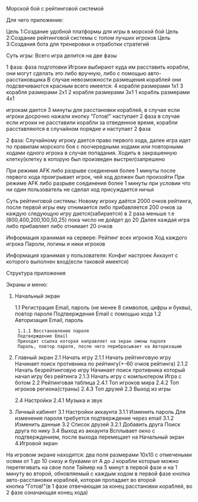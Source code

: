 Морской бой с рейтинговой системой

Для чего приложение:

Цель 1:Создание удобной платформы для игры в морской бой 
Цель 2:Создание рейтинговой системы с топом лучших игроков 
Цель 3:Создания бота для тренеровки и отработки стратегий 

Суть игры:
Всего игра делится на две фазы

1 фаза: фаза подготовки
Игроки выбирают куда им расставить корабли, они могут сделать это либо вручную, либо с помощью авто-расстановщика
В случае невозможности размещения кораблей они подсвечиваются красным
всего имеется:
	4 корабля размерами 1х1
	3 корабля размерами 2х1
	2 корабля размерами 3х1
	1 корабль размерами 4х1

игрокам дается 3 минуты для расстановки кораблей, в случае если игроки досрочно нажали кнопку "Готов!" наступает 2 фаза
в случае если игроки не расставили корабли за отведенное время, корабли расставляются в случайном порядке и наступает 2 фаза

2 фаза: Случайному игроку дается право первого хода, далее игра идет по правилам морского боя с поочередными ходами или 
повторными ходами одного игрока в случае попадания. Ходить в закрашенную клетку(клетку в которую был произведен выстрел)запрешено
 

При режиме AFK либо разрыве соединения более 1 минуты после первого хода проигрывает игрок, чей ход должен был произойти
При режиме AFK либо разрыве соединения более 1 минуты при условии что ни один пользователь не сделал ход присуждается ничья


Суть рейтинговой системы:
Новому игроку даётся 2000 очков рейтинга, после первой игры ему отнимается либо прибавляется 200 очков
за каждую следующую игру дается(забирается) в 2 раза меньше т.е (800,400,200,100,50,25) пока число не дойдет до 20
Далее каждая игра либо прибавляет либо отнимает 20 очков



Информация хранимая на сервере:
	Рейтинг всех игроков 
	Ход каждого игрока 
	Пароли, логины и ники игроков 
	
Информация хранимая у пользователя:
	Конфиг настроек 
	Аккаунт с которого выполнен вход(если таковой имеется)

Структура приложения

Экраны и меню:


1. Начальный экран

	1.1 Регистрация
		Email, пароль (не менее 8 символов, цифры и буквы), повтор пароля
		Подтверждения Email с помощью кода
	1.2 Авторизация
		Email, пароль

		1.1.1 Восстановление пароля
		Подтверждение Email
		Приходит ссылка которая направляет на экран смены пароля
		Пароль, повтор пароля, после чего перебрасывает на Авторизацию 

2. Главный экран
	2.1 Начать игру
		2.1.1 Начать рейтинговую игру
			Начинает поиск противника по рейтингу(+-60 очков рейтинга)
		2.1.2 Начать безрейтинговую игру
			Начинает поиск противника который начал игру без рейтинга
		2.1.3 Начать игру с компьютером
			Игра с ботом
	2.2 Рейтинговая таблица
		2.4.1 Топ игроков мира
		2.4.2 Топ игроков региона(страны)
		2.4.3 Топ друзей 
	2.3 Выход из игры 
	
	2.4 Настройки
		2.4.1 Музыка и звук
	
3. Личный кабинет
	3.1 Настройки аккаунта
		3.1.1 Изменить пароль
			Для изменения пароля требуется подтверждение через email
		3.1.2 Изменить данные
	3.2 Список друзей
		3.2.1 Добавить друга
			Поиск друга по нику
	3.4 Выход из аккаунта 
		Всплывает окно с подтверждением, после выхода перемещает на Начальный экран
4.Игровой экран

На игровом экране находятся:
	два поля размерами 10х10 с отмечеными осями от 1 до 10 снизу и буквами от A до J
	корабли которые можно перетягивать на свое поле
	Таймер на 5 минут в первой фазе и на 1 минуту во второй, обновляемый с каждым ходом 
	в первой фазе кнопка авто-расстановки кораблей, которая пропадает во второй  
	кнопка "Готов!"(в 1 фазе отвечающая за конец расстановки кораблей, во 2 фазе означающая конец хода)
	
